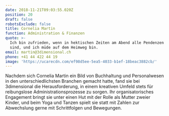 ```yaml
---
date: 2018-11-21T09:03:55.020Z
position: 20
draft: false
robotsExclude: false
title: Cornelia Martin
function: Administration & Finanzen
quote: >-
  Ich bin zufrieden, wenn in hektischen Zeiten am Abend alle Pendenzen geschafft
  sind, und ich müde auf dem Heimweg bin.
email: martin@3dimensional.ch
phone: +41 44 422 44 19
image: 'https://ucarecdn.com/ef98d5ee-5ea5-4033-b1ef-18beac3882cb/'
---
```

Nachdem sich Cornelia Martin ein Bild von Buchhaltung und Personalwesen in den unterschiedlichsten Branchen gemacht hatte, fand sie bei 3dimensional die Herausforderung, in einem kreativen Umfeld stets für reibungslose Administrationsprozesse zu sorgen. Ihr organisatorisches Engagement bringt sie unter einen Hut mit der Rolle als Mutter zweier Kinder, und beim Yoga und Tanzen spielt sie statt mit Zahlen zur Abwechslung gerne mit Schrittfolgen und Bewegungen.
